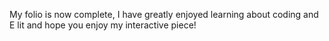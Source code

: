 My folio is now complete, I have greatly enjoyed learning about coding and E lit and hope you enjoy my interactive piece!
